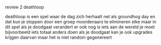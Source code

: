 review 2 deathloop

deathloop is een spel waar de dag zich herhaalt net als groundhog day en dat kun je stoppen door een groep moordenaars te elimineren 
elke maar in dit spel als je doodgaat verandert er ook nog is iets aan de wereld je moet bijvoorbeeld iets totaal anders doen als 
je doodgaat kan je ook upgrades krijgen daarvan maar het is niet random gegenereert 